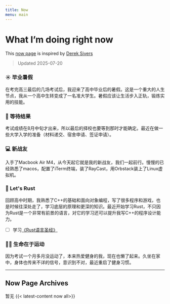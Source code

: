 ```yaml
---
title: Now
menu: main
---
```

# What I’m doing right now
This [now page](https://nownownow.com/about) is inspired by [Derek Sivers](https://sive.rs/nowff)

> Updated 2025-07-20
### ☀️ 毕业暑假
在考完高三最后的几场考试后，我迎来了高中毕业后的暑假。这是一个重大的人生节点，我从一个高中生转变成了一名准大学生。暑假应该让生活步入正轨，锻炼实用的技能。
### 💭 等待结果
考试成绩在8月中旬才出来，所以最后的择校也要等到那时才能确定。最近在做一些大学入学的准备（材料递交、宿舍申请、签证申请）。
### 💻 新战友
入手了Macbook Air M4，从今天起它就是我的新战友，我们一起前行。慢慢的已经熟悉了macos，配置了iTerm终端，装了RayCast，用Orbstack装上了Linux虚拟机。
### 🦀 Let's Rust
回顾高中时期，我熟悉了C++的基础和面向对象编程，写了很多程序和游戏，也是时候往深处走了，学习底层的原理和更深的知识。最近开始学习Rust，不只因为Rust是一个非常有前景的语言，对它的学习还可以提升我写C++的程序设计能力。
- [ ] 学习[《Rust语言圣经》](https://course.rs/about-book.html)
### 🏋️‍♂️ 生命在于运动
因为考试一个月多月没运动了，本来热爱健身的我，现在也懒了起来。久坐在家中，身体也传来不详的信号，意识到不对，最近重启了健身习惯。

---
## Now Page Archives
暂无
{{< latest-content now all>}}